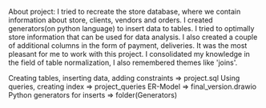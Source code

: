 About project:
I tried to recreate the store database, where we contain information about store, clients, vendors and orders. I created generators(on python language) to insert data to tables.
I tried to optimally store information that can be used for data analysis. I also created a couple of additional columns in the form of payment, deliveries.
It was the most pleasant for me to work with this project. I consolidated my knowledge in the field of table normalization, I also remembered themes like 'joins'.



Creating tables, inserting data, adding constraints => project.sql
Using queries, creating index => project_queries
ER-Model => final_version.drawio
Python generators for inserts => folder(Generators)